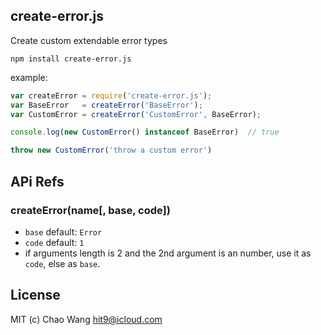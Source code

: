 create-error.js
----------------

Create custom extendable error types

```
npm install create-error.js
```

example:

```js
var createError = require('create-error.js');
var BaseError   = createError('BaseError');
var CustomError = createError('CustomError', BaseError);

console.log(new CustomError() instanceof BaseError)  // true

throw new CustomError('throw a custom error')
```

APi Refs
--------

### createError(name[, base, code])

* `base` default: `Error`
* `code` default: `1`
* if arguments length is 2 and the 2nd argument is an number, use it as `code`, else as `base`.

License
-------

MIT (c) Chao Wang <hit9@icloud.com>
